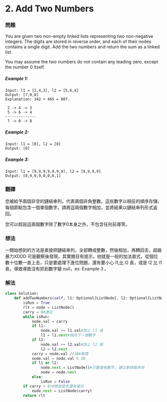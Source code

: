 # 2. Add Two Numbers
### 問題
You are given two non-empty linked lists representing two non-negative integers. The digits are stored in reverse order, and each of their nodes contains a single digit. Add the two numbers and return the sum as a linked list.

You may assume the two numbers do not contain any leading zero, except the number 0 itself.

##### Example 1:
    Input: l1 = [2,4,3], l2 = [5,6,4]
    Output: [7,0,8]
    Explanation: 342 + 465 = 807.

     2 -> 4 -> 3
     5 -> 6 -> 4
    --------------
     7 -> 0 -> 8
##### Example 2:
    Input: l1 = [0], l2 = [0]
    Output: [0]
##### Example 3:
    Input: l1 = [9,9,9,9,9,9,9], l2 = [9,9,9,9]
    Output: [8,9,9,9,0,0,0,1]

### 翻譯
您被給予兩個非空的鏈結串列，代表兩個非負整數。這些數字以相反的順序存儲，每個節點包含一個單個數字。請將這兩個數字相加，並將結果以鏈結串列形式返回。

您可以假設這兩個數字除了數字0本身之外，不包含任何前導零。

### 想法
一開始想到的方法是直接把鏈結串列，全部轉成整數，然後相加，再轉回去，超級暴力XDDD
可是觀察後發現，其實題目有提示，他就是一般的加法直式，從個位數十位數一直上去，只是要處理下進位問題，還有要小心 l1,比 l2 長，或是 l2 比 l1 長，導致導致沒有抓到數字變 null，ex: Example 3 。

### 解法
```python
class Solution:
    def addTwoNumbers(self, l1: Optional[ListNode], l2: Optional[ListNode]) -> Optional[ListNode]:
        isRun = True
        rlt = node = ListNode()
        carry = 0#進位
        while isRun:
            node.val = carry
            if l1:
                node.val += l1.val#加上 l1 值
                l1 = l1.next#指向下一個數字
            if l2:
                node.val += l2.val#加上 l2 值
                l2 = l2.next
            carry = node.val //10#取商
            node.val = node.val % 10
            if l1 or l2:
                node.next = ListNode()#只要還有數字, 建立新結點來存
                node = node.next
            else:
                isRun = False
        if carry > 0:#檢查是否還有進位
            node.next = ListNode(carry)
        return rlt
```